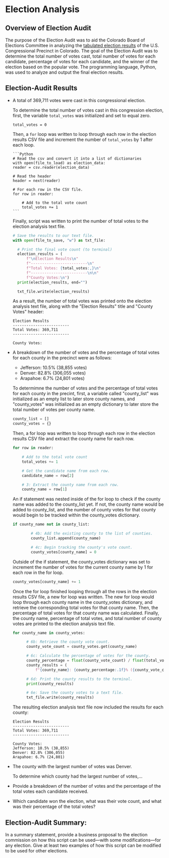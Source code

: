 # Election Analysis

## Overview of Election Audit
  
The purpose of the Election Audit was to aid the Colorado Board of Elections Committee in analyzing the [tabulated election results](https://github.com/fobordo/election-analysis/blob/bbee13297e47ac142ab7102fc71465b9ae1a6401/Resources/election_results.csv) of the U.S. Congressional Precinct in Colorado. The goal of the Election Audit was to determine the total number of votes cast, total number of votes for each candidate, percentage of votes for each candidate, and the winner of the election based on the popular vote. The programming language, Python, was used to analyze and output the final election results.

## Election-Audit Results

* A total of 369,711 votes were cast in this congressional election.
  
  To determine the total number of votes cast in this congression election, first, the variable `total_votes` was initialized and set to equal zero.
    
    ```
    total_votes = 0
    ```
    
  Then, a `for` loop was written to loop through each row in the election results CSV file and increment the number of `total_votes` by 1 after each loop.
  
      ```Python
      # Read the csv and convert it into a list of dictionaries
      with open(file_to_load) as election_data:
      reader = csv.reader(election_data)

      # Read the header
      header = next(reader)

      # For each row in the CSV file.
      for row in reader:

          # Add to the total vote count
          total_votes += 1
      ```

  Finally, script was written to print the number of total votes to the election analysis text file.
  
    ```Python
    # Save the results to our text file.
    with open(file_to_save, "w") as txt_file:

      # Print the final vote count (to terminal)
      election_results = (
          f"\nElection Results\n"
          f"-------------------------\n"
          f"Total Votes: {total_votes:,}\n"
          f"-------------------------\n\n"
          f"County Votes:\n")
      print(election_results, end="")

      txt_file.write(election_results)
    ```
  
  As a result, the number of total votes was printed onto the election analysis text file, along with the "Election Results" title and "County Votes" header:
  
    ```
    Election Results
    -------------------------
    Total Votes: 369,711
    -------------------------

    County Votes:
    ```
  
* A breakdown of the number of votes and the percentage of total votes for each county in the precinct were as follows:
  * Jefferson: 10.5% (38,855 votes)
  * Denver: 82.8% (306,055 votes)
  * Arapahoe: 6.7% (24,801 votes)
  
  To determimne the number of votes and the percentage of total votes for each county in the precint, first, a variable called "county_list" was initialized as an   empty list to later store county names, and "county_votes" was initialized as an empty dictionary to later store the total number of votes per county name. 

    ```Python
    county_list = []
    county_votes = {}
    ```
  
  Then, a for loop was written to loop through each row in the election results CSV file and extract the county name for each row.
  
    ```Python
    for row in reader:

        # Add to the total vote count
        total_votes += 1

        # Get the candidate name from each row.
        candidate_name = row[2]

        # 3: Extract the county name from each row.
        county_name = row[1]
    ```
  
  An if statement was nested inside of the for loop to check if the county name was added to the county_list yet. If not, the county name would be added to           county_list, and the number of county votes for that county would begin to be tracked within the county_votes dictionary.
  
    ```Python
    if county_name not in county_list:

            # 4b: Add the existing county to the list of counties.
            county_list.append(county_name)

            # 4c: Begin tracking the county's vote count.
            county_votes[county_name] = 0
    ```
  
  Outside of the if statement, the county_votes dictionary was set to increment the number of votes for the current county name by 1 for each row in the for loop.
  
    ```Python
    county_votes[county_name] += 1
    ```
  
  Once the for loop finished looping through all the rows in the election results CSV file, a new for loop was written. The new for loop would loop through each     county name in the county_votes dictionary, and retrieve the corresponding total votes for that county name. Then, the percentage of total votes for that county   name was calculated. Finally, the county name, percentage of total votes, and total number of county votes are printed to the election analysis text file.
  
  ```Python
  for county_name in county_votes:

        # 6b: Retrieve the county vote count.
        county_vote_count = county_votes.get(county_name)

        # 6c: Calculate the percentage of votes for the county.
        county_percentage = float(county_vote_count) / float(total_votes) * 100
        county_results = (
            f"{county_name}: {county_percentage:.1f}% ({county_vote_count:,})\n")

        # 6d: Print the county results to the terminal.
        print(county_results)

        # 6e: Save the county votes to a text file.
        txt_file.write(county_results)
  ```
  
  The resulting election analysis text file now included the results for each county:
   
    ```
    Election Results
    -------------------------
    Total Votes: 369,711
    -------------------------

    County Votes:
    Jefferson: 10.5% (38,855)
    Denver: 82.8% (306,055)
    Arapahoe: 6.7% (24,801)
    ```
  
* The county with the largest number of votes was Denver.
  
  To determine which county had the largest number of votes,...

* Provide a breakdown of the number of votes and the percentage of the total votes each candidate received.
* Which candidate won the election, what was their vote count, and what was their percentage of the total votes?

## Election-Audit Summary: 
  In a summary statement, provide a business proposal to the election commission on how this script can be used—with some modifications—for any election. Give at     least two examples of how this script can be modified to be used for other elections.
